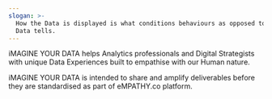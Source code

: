 ```yaml
---
slogan: >-
  How the Data is displayed is what conditions behaviours as opposed to What the
  Data tells.
---
```

iMAGINE YOUR DATA helps Analytics professionals and Digital Strategists with unique Data Experiences built to empathise with our Human nature.

iMAGINE YOUR DATA is intended to share and amplify deliverables before they are standardised as part of eMPATHY.co platform.